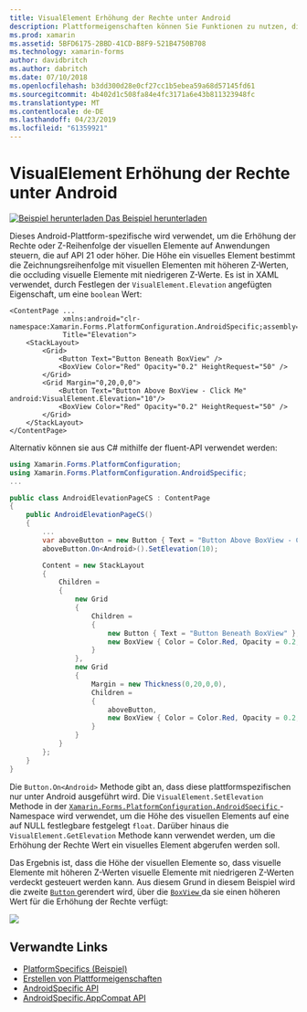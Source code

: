 ```yaml
---
title: VisualElement Erhöhung der Rechte unter Android
description: Plattformeigenschaften können Sie Funktionen zu nutzen, die nur auf einer bestimmten Plattform verfügbar ist ohne die Implementierung der benutzerdefinierten Renderern und Effekte. In diesem Artikel wird erläutert, wie die Android-Plattform-spezifische genutzt, die steuert, die Erhöhung des VisualElements für Anwendungen, die als API 21 oder höher Ziel.
ms.prod: xamarin
ms.assetid: 5BFD6175-2BBD-41CD-B8F9-521B4750B708
ms.technology: xamarin-forms
author: davidbritch
ms.author: dabritch
ms.date: 07/10/2018
ms.openlocfilehash: b3dd300d28e0cf27cc1b5ebea59a68d57145fd61
ms.sourcegitcommit: 4b402d1c508fa84e4fc3171a6e43b811323948fc
ms.translationtype: MT
ms.contentlocale: de-DE
ms.lasthandoff: 04/23/2019
ms.locfileid: "61359921"
---
```

# <a name="visualelement-elevation-on-android"></a>VisualElement Erhöhung der Rechte unter Android

[![Beispiel herunterladen](~/media/shared/download.png) Das Beispiel herunterladen](https://developer.xamarin.com/samples/xamarin-forms/userinterface/platformspecifics/)

Dieses Android-Plattform-spezifische wird verwendet, um die Erhöhung der Rechte oder Z-Reihenfolge der visuellen Elemente auf Anwendungen steuern, die auf API 21 oder höher. Die Höhe ein visuelles Element bestimmt die Zeichnungsreihenfolge mit visuellen Elementen mit höheren Z-Werten, die occluding visuelle Elemente mit niedrigeren Z-Werte. Es ist in XAML verwendet, durch Festlegen der `VisualElement.Elevation` angefügten Eigenschaft, um eine `boolean` Wert:

```xaml
<ContentPage ...
             xmlns:android="clr-namespace:Xamarin.Forms.PlatformConfiguration.AndroidSpecific;assembly=Xamarin.Forms.Core"
             Title="Elevation">
    <StackLayout>
        <Grid>
            <Button Text="Button Beneath BoxView" />
            <BoxView Color="Red" Opacity="0.2" HeightRequest="50" />
        </Grid>        
        <Grid Margin="0,20,0,0">
            <Button Text="Button Above BoxView - Click Me" android:VisualElement.Elevation="10"/>
            <BoxView Color="Red" Opacity="0.2" HeightRequest="50" />
        </Grid>
    </StackLayout>
</ContentPage>
```

Alternativ können sie aus C# mithilfe der fluent-API verwendet werden:

```csharp
using Xamarin.Forms.PlatformConfiguration;
using Xamarin.Forms.PlatformConfiguration.AndroidSpecific;
...

public class AndroidElevationPageCS : ContentPage
{
    public AndroidElevationPageCS()
    {
        ...
        var aboveButton = new Button { Text = "Button Above BoxView - Click Me" };
        aboveButton.On<Android>().SetElevation(10);

        Content = new StackLayout
        {
            Children =
            {
                new Grid
                {
                    Children =
                    {
                        new Button { Text = "Button Beneath BoxView" },
                        new BoxView { Color = Color.Red, Opacity = 0.2, HeightRequest = 50 }
                    }
                },
                new Grid
                {
                    Margin = new Thickness(0,20,0,0),
                    Children =
                    {
                        aboveButton,
                        new BoxView { Color = Color.Red, Opacity = 0.2, HeightRequest = 50 }
                    }
                }
            }
        };
    }
}
```

Die `Button.On<Android>` Methode gibt an, dass diese plattformspezifischen nur unter Android ausgeführt wird. Die `VisualElement.SetElevation` Methode in der [ `Xamarin.Forms.PlatformConfiguration.AndroidSpecific` ](xref:Xamarin.Forms.PlatformConfiguration.AndroidSpecific) -Namespace wird verwendet, um die Höhe des visuellen Elements auf eine auf NULL festlegbare festgelegt `float`. Darüber hinaus die `VisualElement.GetElevation` Methode kann verwendet werden, um die Erhöhung der Rechte Wert ein visuelles Element abgerufen werden soll.

Das Ergebnis ist, dass die Höhe der visuellen Elemente so, dass visuelle Elemente mit höheren Z-Werten visuelle Elemente mit niedrigeren Z-Werten verdeckt gesteuert werden kann. Aus diesem Grund in diesem Beispiel wird die zweite [ `Button` ](xref:Xamarin.Forms.Button) gerendert wird, über die [ `BoxView` ](xref:Xamarin.Forms.BoxView) da sie einen höheren Wert für die Erhöhung der Rechte verfügt:

![](visualelement-elevation-images/elevation.png)

## <a name="related-links"></a>Verwandte Links

- [PlatformSpecifics (Beispiel)](https://developer.xamarin.com/samples/xamarin-forms/userinterface/platformspecifics/)
- [Erstellen von Plattformeigenschaften](~/xamarin-forms/platform/platform-specifics/index.md#creating-platform-specifics)
- [AndroidSpecific API](xref:Xamarin.Forms.PlatformConfiguration.AndroidSpecific)
- [AndroidSpecific.AppCompat API](xref:Xamarin.Forms.PlatformConfiguration.AndroidSpecific.AppCompat)
